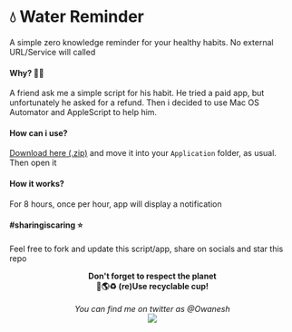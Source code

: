 # 💧 Water Reminder

A simple zero knowledge reminder for your healthy habits. No external URL/Service will called

#### Why? 🤷‍♂️
A friend ask me a simple script for his habit. He tried a paid app, but unfortunately he asked for a refund.
Then i decided to use Mac OS Automator and AppleScript to help him.

#### How can i use?
[Download here (.zip)](https://github.com/Owanesh/Water-Reminder/releases) and move it into your `Application` folder, as usual. Then open it

#### How it works?
For 8 hours, once per hour, app will display a notification

#### #sharingiscaring ⭐️
Feel free to fork and update this script/app, share on socials and star this repo 

<html>
<p align="center">
<b>Don't forget to respect the planet <br/>
🌳🌎♻️  (re)Use recyclable cup!</b><br/><br/>
<i>You can find me on twitter as @Owanesh</i><br/>
<a rel="nofollow" href="//forthebadge.com"><img src="https://forthebadge.com/images/badges/powered-by-water.svg"></img></a>
</p>
</p>
</html>

